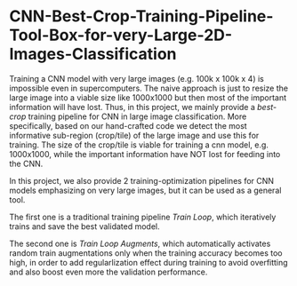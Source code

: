 # CNN-Best-Crop-Training-Pipeline-Tool-Box-for-very-Large-2D-Images-Classification

Training a CNN model with very large images (e.g. 100k x 100k x 4) is impossible even in supercomputers.
The naive approach is just to resize the large image into a viable size like 1000x1000 but then most of the important information will have lost.
Thus, in this project, we mainly provide a _best-crop_ training pipeline for CNN in large image  classification.
More specifically, based on our hand-crafted code we detect the most informative sub-region (crop/tile) of the large image and use this for training.
The size of the crop/tile is viable for training a cnn model, e.g. 1000x1000, while the important information have NOT lost for feeding into the CNN.


In this project, we also provide 2 training-optimization pipelines for CNN models
emphasizing on very large images, but it can be used as a general tool.

The first one is a traditional training pipeline  _Train Loop_, which iteratively
trains and save the best validated model.

The second one is  _Train Loop Augments_, which automatically activates random train augmentations
only when the training accuracy becomes too high, in order to add regularlization effect during training to avoid overfitting 
and also boost even more the validation performance.


